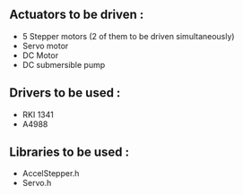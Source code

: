 ## Actuators to be driven  :
* 5 Stepper motors (2 of them to be driven simultaneously)
* Servo motor
* DC Motor
* DC submersible pump

## Drivers to be used : 
* RKI 1341
* A4988

## Libraries to be used :
* AccelStepper.h
* Servo.h
